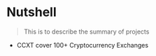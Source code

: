 # Nutshell
>This is to describe the summary of projects


* CCXT      cover 100+ Cryptocurrency Exchanges
